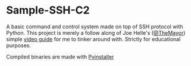 # Sample-SSH-C2

A basic command and control system made on top of SSH protocol with Python. This project is merely a follow along of Joe Helle's ([@TheMayor](https://twitter.com/joehelle)) simple [video guide](https://youtu.be/iP7eFbZPgss) for me to tinker around with. Strictly for educational purposes.

Compiled binaries are made with [Pyinstaller](https://pyinstaller.org/en/stable/)
